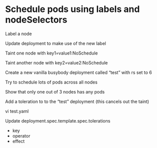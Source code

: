 # Schedule pods using labels and nodeSelectors

Label a node

Update deployment to make use of the new label

Taint one node with key1=value1:NoSchedule

Taint another node with key2=value2:NoSchedule

Create a new vanilla busybody deployment called “test” with rs set to 6

Try to schedule lots of pods across all nodes

Show that only one out of 3 nodes has any pods

Add a toleration to to the “test” deployment (this cancels out the taint)

vi test.yaml

Update deployment.spec.template.spec.tolerations
* key
* operator
* effect
